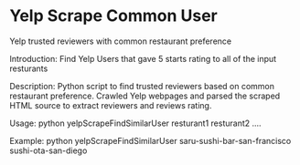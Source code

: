 # Yelp Scrape Common User
Yelp trusted reviewers with common restaurant preference

Introduction:
Find Yelp Users that gave 5 starts rating to all of the input resturants

Description:
Python script to find trusted reviewers based on common restaurant preference.
Crawled Yelp webpages and parsed the scraped HTML source to extract reviewers and reviews rating.

Usage:
python yelpScrapeFindSimilarUser resturant1 resturant2 ....

Example:
python yelpScrapeFindSimilarUser saru-sushi-bar-san-francisco sushi-ota-san-diego
